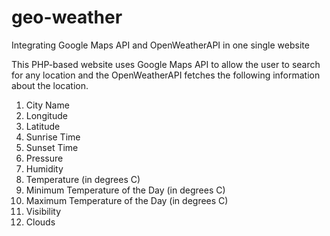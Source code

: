 # geo-weather
Integrating Google Maps API and OpenWeatherAPI in one single website

This PHP-based website uses Google Maps API to allow the user to search for any location and the OpenWeatherAPI fetches the following information about the location.
01. City Name
02. Longitude
03. Latitude
04. Sunrise Time
05. Sunset Time
06. Pressure
07. Humidity
08. Temperature (in degrees C)
09. Minimum Temperature of the Day (in degrees C)
10. Maximum Temperature of the Day (in degrees C)
11. Visibility
12. Clouds
